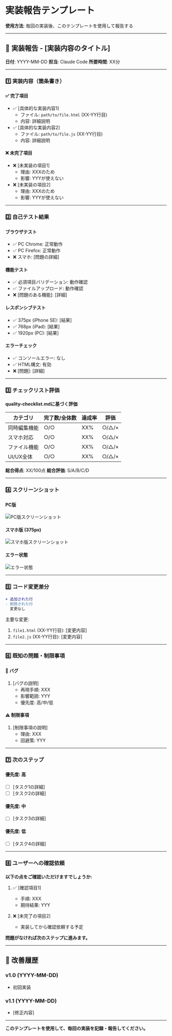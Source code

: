 # 実装報告テンプレート

**使用方法**: 毎回の実装後、このテンプレートを使用して報告する

---

## 📝 実装報告 - [実装内容のタイトル]

**日付**: YYYY-MM-DD
**担当**: Claude Code
**所要時間**: XX分

---

### 1️⃣ 実装内容（箇条書き）

#### ✅ 完了項目
- ✅ [具体的な実装内容1]
  - ファイル: `path/to/file.html` (XX-YY行目)
  - 内容: 詳細説明
- ✅ [具体的な実装内容2]
  - ファイル: `path/to/file.js` (XX-YY行目)
  - 内容: 詳細説明

#### ❌ 未完了項目
- ❌ [未実装の項目1]
  - 理由: XXXのため
  - 影響: YYYが使えない
- ❌ [未実装の項目2]
  - 理由: XXXのため
  - 影響: YYYが使えない

---

### 2️⃣ 自己テスト結果

#### ブラウザテスト
- ✅ PC Chrome: 正常動作
- ✅ PC Firefox: 正常動作
- ❌ スマホ: [問題の詳細]

#### 機能テスト
- ✅ 必須項目バリデーション: 動作確認
- ✅ ファイルアップロード: 動作確認
- ❌ [問題のある機能]: [詳細]

#### レスポンシブテスト
- ✅ 375px (iPhone SE): [結果]
- ✅ 768px (iPad): [結果]
- ✅ 1920px (PC): [結果]

#### エラーチェック
- ✅ コンソールエラー: なし
- ✅ HTML構文: 有効
- ❌ [問題]: [詳細]

---

### 3️⃣ チェックリスト評価

**quality-checklist.mdに基づく評価**

| カテゴリ | 完了数/全体数 | 達成率 | 評価 |
|---------|-------------|--------|------|
| 同時編集機能 | ○/○ | XX% | ○/△/× |
| スマホ対応 | ○/○ | XX% | ○/△/× |
| ファイル機能 | ○/○ | XX% | ○/△/× |
| UI/UX全体 | ○/○ | XX% | ○/△/× |

**総合得点**: XX/100点
**総合評価**: S/A/B/C/D

---

### 4️⃣ スクリーンショット

#### PC版
![PC版スクリーンショット](./screenshots/YYYYMMDD-pc.png)

#### スマホ版 (375px)
![スマホ版スクリーンショット](./screenshots/YYYYMMDD-mobile.png)

#### エラー状態
![エラー状態](./screenshots/YYYYMMDD-error.png)

---

### 5️⃣ コード変更差分

```diff
+ 追加された行
- 削除された行
  変更なし
```

主要な変更:
1. `file1.html` (XX-YY行目): [変更内容]
2. `file2.js` (XX-YY行目): [変更内容]

---

### 6️⃣ 既知の問題・制限事項

#### 🐛 バグ
1. [バグの説明]
   - 再現手順: XXX
   - 影響範囲: YYY
   - 優先度: 高/中/低

#### ⚠️ 制限事項
1. [制限事項の説明]
   - 理由: XXX
   - 回避策: YYY

---

### 7️⃣ 次のステップ

#### 優先度: 高
- [ ] [タスク1の詳細]
- [ ] [タスク2の詳細]

#### 優先度: 中
- [ ] [タスク3の詳細]

#### 優先度: 低
- [ ] [タスク4の詳細]

---

### 8️⃣ ユーザーへの確認依頼

**以下の点をご確認いただけますでしょうか:**

1. ✅ [確認項目1]
   - 手順: XXX
   - 期待結果: YYY

2. ❌ [未完了の項目2]
   - 実装してから確認依頼する予定

**問題がなければ次のステップに進みます。**

---

## 🔄 改善履歴

### v1.0 (YYYY-MM-DD)
- 初回実装

### v1.1 (YYYY-MM-DD)
- [修正内容]

---

**このテンプレートを使用して、毎回の実装を記録・報告してください。**

